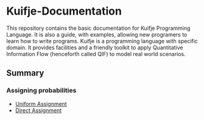 # Kuifje-Documentation

This repository contains the basic documentation for Kuifje Programming Language. It is also a guide,
with examples, allowing new programers to learn how to write programs.
Kuifje is a programming language with specific domain. It provides facilities and a friendly toolkit to
apply Quantitative Information Flow (henceforth called QIF) to model real world scenarios.

## Summary

### Assigning probabilities

- [Uniform Assignment](https://github.com/gleisonsdm/Kuifje-Documentation/blob/main/Uniform%20Assingment.md)
- [Direct Assignment](https://github.com/gleisonsdm/Kuifje-Documentation/blob/main/Direct%20Assignment.md)
